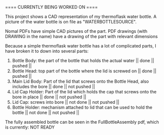 ==== CURRENTLY BEING WORKED ON ====

This project shows a CAD representation of my thermoflask water bottle. A picture of the water bottle is on file as "WATERBOTTLESOURCE". 

Nomal PDFs have simple CAD pictures of the part.
PDF drawings (with DRAWING in the name) have a drawing of the part with relevant dimensions 

Because a simple thermoflask water bottle has a lot of complicated parts, I have broken it to down into several parts:

1) Bottle Body: the part of the bottle that holds the actual water || done || pushed ||
2) Bottle Head: top part of the bottle where the lid is screwed on || done || pushed ||
3) Main Lid Body: Part of the lid that screws onto the Bottle Head, also includes the bore || done || not pushed ||
4) Lid Cap Holder: Part of the lid which holds the cap that screws onto the bore in place || done || not pushed ||
5) Lid Cap: screws into bore || not done || not pushed ||
6) Bottle Holder: mechanism attached to lid that can be used to hold the bottle || not done || not pushed ||


The fully assembled bottle can be seen in the FullBottleAssembly pdf, which is currently: NOT READY 
